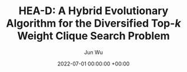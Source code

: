 ---
layout: post
title: "HEA-D: A Hybrid Evolutionary Algorithm for the Diversified Top-$k$ Weight Clique Search Problem"
date: 2022-07-01 00:00:00 +00:00
# image: ""
categories: research
author: "Jun Wu"
authors: [Jun Wu, Chu-Min Li, Yupeng Zhou, Minghao Yin*, Xin Xu, Dangdang Niu]
venue: "IJCAI 2022"
# arxiv: https://arxiv.org/abs/1904.12573
# slides: /pdfs/jcdl2019.pdf
code: https://github.com/wujunzero/HEA-D
# url: 
venueurl: ""
paper: ""
---